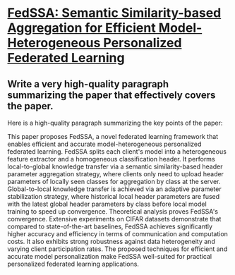 # [FedSSA: Semantic Similarity-based Aggregation for Efficient   Model-Heterogeneous Personalized Federated Learning](https://arxiv.org/abs/2312.09006)

## Write a very high-quality paragraph summarizing the paper that effectively covers the paper.

 Here is a high-quality paragraph summarizing the key points of the paper:

This paper proposes FedSSA, a novel federated learning framework that enables efficient and accurate model-heterogeneous personalized federated learning. FedSSA splits each client's model into a heterogeneous feature extractor and a homogeneous classification header. It performs local-to-global knowledge transfer via a semantic similarity-based header parameter aggregation strategy, where clients only need to upload header parameters of locally seen classes for aggregation by class at the server. Global-to-local knowledge transfer is achieved via an adaptive parameter stabilization strategy, where historical local header parameters are fused with the latest global header parameters by class before local model training to speed up convergence. Theoretical analysis proves FedSSA's convergence. Extensive experiments on CIFAR datasets demonstrate that compared to state-of-the-art baselines, FedSSA achieves significantly higher accuracy and efficiency in terms of communication and computation costs. It also exhibits strong robustness against data heterogeneity and varying client participation rates. The proposed techniques for efficient and accurate model personalization make FedSSA well-suited for practical personalized federated learning applications.
